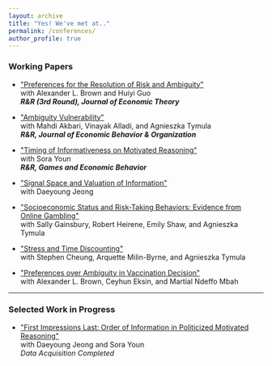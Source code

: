 ```yaml
---
layout: archive
title: "Yes! We've met at.."
permalink: /conferences/
author_profile: true
---
```


### Working Papers

- ["Preferences for the Resolution of Risk and Ambiguity"](https://papers.ssrn.com/sol3/papers.cfm?abstract_id=4092231)  
  with Alexander L. Brown and Huiyi Guo  
  **_R&R (3rd Round), Journal of Economic Theory_**
  
- ["Ambiguity Vulnerability"](https://papers.ssrn.com/sol3/papers.cfm?abstract_id=4655454)  
  with Mahdi Akbari, Vinayak Alladi, and Agnieszka Tymula  
  **_R&R, Journal of Economic Behavior & Organization_**

- ["Timing of Informativeness on Motivated Reasoning"](https://papers.ssrn.com/sol3/papers.cfm?abstract_id=5043225)  
  with Sora Youn  
  **_R&R, Games and Economic Behavior_**
  
- ["Signal Space and Valuation of Information"](https://papers.hyundamje.com/Signal_Space.pdf)  
  with Daeyoung Jeong

- ["Socioeconomic Status and Risk-Taking Behaviors: Evidence from Online Gambling"]()  
  with Sally Gainsbury, Robert Heirene, Emily Shaw, and Agnieszka Tymula
  
- ["Stress and Time Discounting"]()    
  with Stephen Cheung, Arquette Milin-Byrne, and Agnieszka Tymula
   
- ["Preferences over Ambiguity in Vaccination Decision"]()    
  with Alexander L. Brown, Ceyhun Eksin, and Martial Ndeffo Mbah 
   

---

### Selected Work in Progress

- ["First Impressions Last: Order of Information in Politicized Motivated Reasoning"]()    
  with Daeyoung Jeong and Sora Youn   
  _Data Acquisition Completed_  
